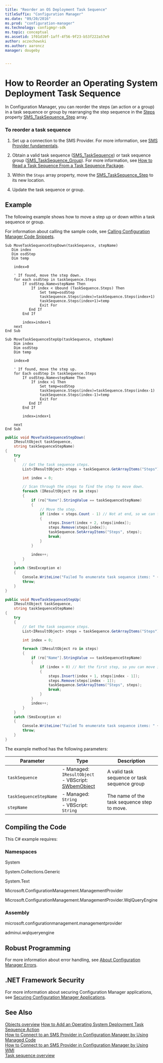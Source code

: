 ```yaml
---
title: "Reorder an OS Deployment Task Sequence"
titleSuffix: "Configuration Manager"
ms.date: "09/20/2016"
ms.prod: "configuration-manager"
ms.technology: configmgr-sdk
ms.topic: conceptual
ms.assetid: 1f01d10f-1aff-4f56-9f23-b53f222a57e9
author: aczechowski
ms.author: aaroncz
manager: dougeby


---
```

# How to Reorder an Operating System Deployment Task Sequence
In Configuration Manager, you can reorder the steps (an action or a group) in a task sequence or group by rearranging the step sequence in the [Steps](../../develop/reference/osd/sms_tasksequence-server-wmi-class.md) property [SMS_TaskSequence_Step](../../develop/reference/osd/sms_tasksequence_step-server-wmi-class.md) array.  

### To reorder a task sequence  

1.  Set up a connection to the SMS Provider. For more information, see [SMS Provider fundamentals](/sccm/develop/core/understand/sms-provider-fundamentals).  

2.  Obtain a valid task sequence ([SMS_TaskSequence](../../develop/reference/osd/sms_tasksequence-server-wmi-class.md)) or task sequence group ([SMS_TaskSequence_Group](../../develop/reference/osd/sms_tasksequence_group-server-wmi-class.md)). For more information, see [How to Read a Task Sequence From a Task Sequence Package](../../develop/osd/how-to-read-a-task-sequence-from-a-task-sequence-package.md).  

3.  Within the `Steps` array property, move the [SMS_TaskSequence_Step](../../develop/reference/osd/sms_tasksequence_step-server-wmi-class.md) to its new location.  

4.  Update the task sequence or group.  

## Example  
 The following example shows how to move a step up or down within a task sequence or group.  

 For information about calling the sample code, see [Calling Configuration Manager Code Snippets](../../develop/core/understand/calling-code-snippets.md).  

```vbs  
Sub MoveTaskSequenceStepDown(taskSequence, stepName)  
   Dim index  
   Dim osdStep  
   Dim temp  

    index=0  

    ' If found, move the step down.  
    for each osdStep in taskSequence.Steps  
        If osdStep.Name=stepName Then  
            If index < Ubound (TaskSequence.Steps) Then  
                Set temp=osdStep  
                taskSequence.Steps(index)=taskSequence.Steps(index+1)  
                taskSequence.Steps(index+1)=temp  
                Exit For  
           End If      
        End If  

        index=index+1  
    next  
End Sub  

Sub MoveTaskSequenceStepUp(taskSequence, stepName)  
    Dim index  
    Dim osdStep  
    Dim temp       

    index=0  

    ' If found, move the step up.  
    for Each osdStep In taskSequence.Steps  
        If osdStep.Name=stepName Then  
            If index >1 Then  
                Set temp=osdStep  
                taskSequence.Steps(index)=taskSequence.Steps(index-1)  
                taskSequence.Steps(index-1)=temp  
                Exit For  
           End If      
        End If  

        index=index+1  

    next  
End Sub  
```  

```c#  
public void MoveTaskSequenceStepDown(  
    IResultObject taskSequence,   
    string taskSequenceStepName)  
{  
    try  
    {  
        // Get the task sequence steps.  
        List<IResultObject> steps = taskSequence.GetArrayItems("Steps"); // Array of SMS_TaskSequence_Steps.  

        int index = 0;  

        // Scan through the steps to find the step to move down.  
        foreach (IResultObject ro in steps)  
        {  
            if (ro["Name"].StringValue == taskSequenceStepName)  
            {  
                // Move the step.  
                if (index < steps.Count - 1) // Not at end, so we can flip.  
                {  
                    steps.Insert(index + 2, steps[index]);  
                    steps.Remove(steps[index]);  
                    taskSequence.SetArrayItems("Steps", steps);  
                    break;  
                }  
            }  

            index++;  
        }  
    }  
    catch (SmsException e)  
    {  
        Console.WriteLine("Failed To enumerate task sequence items: " + e.Message);  
        throw;  
    }  
}  

public void MoveTaskSequenceStepUp(  
    IResultObject taskSequence,   
    string taskSequenceStepName)  
{  
    try  
    {  
        // Get the task sequence steps.  
        List<IResultObject> steps = taskSequence.GetArrayItems("Steps"); // Array of SMS_TaskSequence_Steps.  

        int index = 0;  

        foreach (IResultObject ro in steps)  
        {  
            if (ro["Name"].StringValue == taskSequenceStepName)  
            {  
                if (index > 0) // Not the first step, so you can move it up.  
                {  
                    steps.Insert(index + 1, steps[index - 1]);  
                    steps.Remove(steps[index - 1]);  
                    taskSequence.SetArrayItems("Steps", steps);  
                    break;  
                }  
            }  
            index++;  
        }  
    }  
    catch (SmsException e)  
    {  
        Console.WriteLine("Failed To enumerate task sequence items: " + e.Message);  
        throw;  
    }  
}  
```  

 The example method has the following parameters:  

|Parameter|Type|Description|  
|---------------|----------|-----------------|  
|`taskSequence`|-   Managed: `IResultObject`<br />-   VBScript: [SWbemObject](https://msdn.microsoft.com/library/aa393741.aspx)|A valid task sequence or task sequence group|  
|`taskSequenceStepName`<br /><br /> `stepName`|-   Managed: `String`<br />-   VBScript: `String`|The name of the task sequence step to move.|  

## Compiling the Code  
 This C# example requires:  

### Namespaces  
 System  

 System.Collections.Generic  

 System.Text  

 Microsoft.ConfigurationManagement.ManagementProvider  

 Microsoft.ConfigurationManagement.ManagementProvider.WqlQueryEngine  

### Assembly  
 microsoft.configurationmanagement.managementprovider  

 adminui.wqlqueryengine  

## Robust Programming  
 For more information about error handling, see [About Configuration Manager Errors](../../develop/core/understand/about-configuration-manager-errors.md).  

## .NET Framework Security  
 For more information about securing Configuration Manager applications, see [Securing Configuration Manager Applications](../../develop/core/understand/securing-configuration-manager-applications.md).  

## See Also  
 [Objects overview](/sccm/develop/core/understand/configuration-manager-objects-overview)
 [How to Add an Operating System Deployment Task Sequence Action](../../develop/osd/how-to-add-an-operating-system-deployment-task-sequence-action.md)   
 [How to Connect to an SMS Provider in Configuration Manager by Using Managed Code](../../develop/core/understand/how-to-connect-to-an-sms-provider-by-using-managed-code.md)   
 [How to Connect to an SMS Provider in Configuration Manager  by Using WMI](../../develop/core/understand/how-to-connect-to-an-sms-provider-in-configuration-manager-by-using-wmi.md)   
 [Task sequence overview](/sccm/develop/osd/operating-system-deployment-task-sequences-overview)
